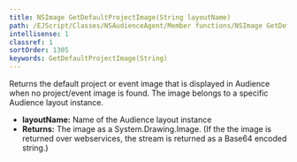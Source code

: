 ```yaml
---
title: NSImage GetDefaultProjectImage(String layoutName)
path: /EJScript/Classes/NSAudienceAgent/Member functions/NSImage GetDefaultProjectImage(String p_0)
intellisense: 1
classref: 1
sortOrder: 1305
keywords: GetDefaultProjectImage(String)
---
```



Returns the default project or event image that is displayed in Audience when no project/event image is found. The image belongs to a specific Audience layout instance.



* **layoutName:** Name of the Audience layout instance
* **Returns:** The image as a System.Drawing.Image. (If the the image is returned over webservices, the stream is returned as a Base64 encoded string.)


